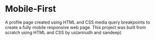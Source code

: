 # Mobile-First
 A profile page created using HTML and CSS media query breakpoints to create a fully mobile responsive web page. This project was built from scratch using HTML and CSS by us(anirudh and sandeep)
